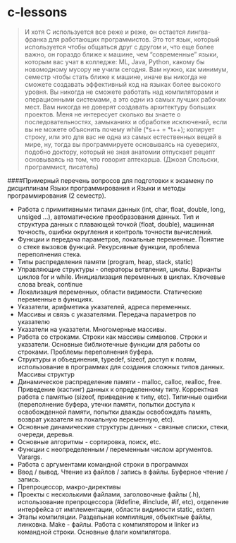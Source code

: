 # c-lessons

<blockquote>И хотя С используется все реже и реже, он остается лингва-франка для работающих программистов. Это тот язык, который используется чтобы общаться друг с другом и, что еще более важно, он гораздо ближе к машине, чем “современные” языки, которым вас учат в колледже: ML, Java, Python, какому бы новомодному мусору не учили сегодня. Вам нужно, как минимум, семестр чтобы стать ближе к машине, иначе вы никогда не сможете создавать эффективный код на языках более высокого уровня. Вы никогда не сможете работать над компиляторами и операционными системами, а это одни из самых лучших рабочих мест. Вам никогда не доверят создавать архитектуру больших проектов. Меня не интересует сколько вы знаете о последовательностях, замыканиях и обработке исключений, если вы не можете объяснить почему while (*s++ = *t++); копирует строку, или это для вас не одна из самых естественных вещей в мире, ну, тогда вы программируете основываясь на суевериях, подобно доктору, который не зная анатомии отпускает рецепт основываясь на том, что говорит аптекарша. (Джоэл Спольски, программист, писатель) </blockquote>

####Примерный перечень вопросов для подготовки к экзамену по дисциплинам Языки программирования и Языки и методы программирования (2 семестр).

- Работа с примитивными типами данных (int, char, float, double, long, unsiged ...), автоматические преобразования данных. Тип и структура данных с плавающей точкой (float, double), машинная точность, ошибки округления и контроль точности вычислений.
- Функции и передача параметров, локальные переменные. Понятие о стеке вызовов функций. Рекурсивные функции, проблема переполнения стека.
- Типы распределения памяти  (program, heap, stack, static)
- Управляющие структуры - операторы ветвления, циклы. Варианты циклов for и while. Инициализация переменных в циклах. Ключевые слова break, continue
- Локализация переменных, области видимости. Статические переменные в функциях.
- Указатели, арифметика указателей, адреса переменных.
- Массивы и связь с указателями. Передача параметров по указателю
- Указатели на указатели. Многомерные массивы.
- Работа со строками. Строки как массивы символов. Строки и указатели. Основные библиотечные функции для работы со строками. Проблемы переполнения буфера.
- Структуры и объединения, typedef, sizeof, доступ к полям, использование в программах для создания сложных типов данных. Массивы структур
- Динамическое распределение памяти - malloc, calloc, realloc, free. Приведение (кастинг) данных к определенному типу. Корректная работа с памятью (sizeof, приведение к типу, etc). Типичные ошибки (переполнение буфера, утечки памяти, попытки доступа к освобожденной памяти, попытки дважды освобождать память, возврат указателя на локальную переменную, etc).
- Основные динамические структуры данных - связные списки, стеки, очереди, деревья. 
- Основные алгоритмы - сортировка, поиск, etc. 
- Функции с неопределенным / переменным числом аргументов. Varargs.
- Работа с аргументами командной строки в программах
- Ввод / вывод. Чтение из файлов / запись в файлы. Буферное чтение / запись.
- Препроцессор, макро-директивы
- Проекты с несколькими файлами, заголовочные файлы (.h), использование препроцессора (#define, #include, #if, etc), отделение интерфейса от имплементации, области видимости static, extern
- Этапы компиляции. Раздельная компиляция, объектные файлы, линковка. Make - файлы. Работа с компилятором и linker из командной строки. Основные флаги компилятора.
